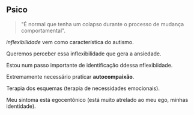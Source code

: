 ## Psico

> "É normal que tenha um colapso durante o processo de mudança comportamental".

*inflexibilidade* vem como característica do autismo.

Queremos perceber essa inflexibilidade que gera a ansiedade.

Estou num passo importante de identificação ddessa nflexibiidade.

Extremamente necessário praticar **autocompaixão**.

Terapia dos esquemas (terapia de necessidades emocionais).

Meu sintoma está egocentônico (está muito atrelado ao meu ego, minhas identidade).


